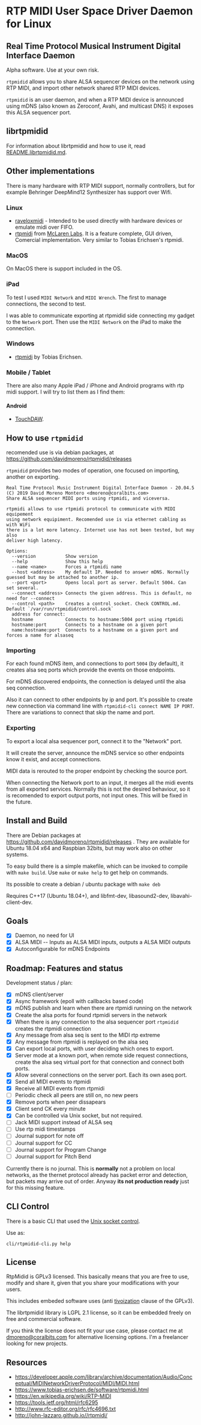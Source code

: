 # RTP MIDI User Space Driver Daemon for Linux

## Real Time Protocol Musical Instrument Digital Interface Daemon

Alpha software. Use at your own risk.

`rtpmidid` allows you to share ALSA sequencer devices on the network using RTP
MIDI, and import other network shared RTP MIDI devices.

`rtpmidid` is an user daemon, and when a RTP MIDI device is announced using mDNS
(also known as Zeroconf, Avahi, and multicast DNS) it exposes this ALSA
sequencer port.

## librtpmidid

For information about librtpmidid and how to use it, read
[README.librtpmidid.md](README.librtpmidid.md).

## Other implementations

There is many hardware with RTP MIDI support, normally controllers, but for
example Behringer DeepMind12 Synthesizer has support over Wifi.

### Linux

- [raveloxmidi](https://github.com/ravelox/pimidi) - Intended to be used
  directly with hardware devices or emulate midi over FIFO.
- [rtpmidi](https://mclarenlabs.com/rtpmidi/) from [McLaren
  Labs](https://mclarenlabs.com/). It is a feature complete, GUI driven,
  Comercial implementation. Very similar to Tobias Erichsen's rtpmidi.

### MacOS

On MacOS there is support included in the OS.

### iPad

To test I used `MIDI Network` and `MIDI Wrench`. The first to manage
connections, the second to test.

I was able to communicate exporting at rtpmidid side connecting my gadget to the
`Network` port. Then use the `MIDI Network` on the iPad to make the connection.

### Windows

- [rtpmidi](https://www.tobias-erichsen.de/software/rtpmidi.html) by Tobias
  Erichsen.

### Mobile / Tablet

There are also many Apple iPad / iPhone and Android programs with rtp midi
support. I will try to list them as I find them:

#### Android

- [TouchDAW](https://www.humatic.de/htools/touchdaw/).

## How to use `rtpmidid`

recomended use is via debian packages, at https://github.com/davidmoreno/rtpmidid/releases

`rtpmidid` provides two modes of operation, one focused on importing, another on
exporting.

```
Real Time Protocol Music Instrument Digital Interface Daemon - 20.04.5
(C) 2019 David Moreno Montero <dmoreno@coralbits.com>
Share ALSA sequencer MIDI ports using rtpmidi, and viceversa.

rtpmidi allows to use rtpmidi protocol to communicate with MIDI equipement
using network equipiment. Recomended use is via ethernet cabling as with WiFi
there is a lot more latency. Internet use has not been tested, but may also
deliver high latency.

Options:
  --version           Show version
  --help              Show this help
  --name <name>       Forces a rtpmidi name
  --host <address>    My default IP. Needed to answer mDNS. Normally guessed but may be attached to another ip.
  --port <port>       Opens local port as server. Default 5004. Can set several.
  --connect <address> Connects the given address. This is default, no need for --connect
  --control <path>    Creates a control socket. Check CONTROL.md. Default `/var/run/rtpmidid/control.sock`
  address for connect:
  hostname            Connects to hostname:5004 port using rtpmidi
  hostname:port       Connects to a hostname on a given port
  name:hostname:port  Connects to a hostname on a given port and forces a name for alsaseq
```

### Importing

For each found mDNS item, and connections to port `5004` (by default), it creates
alsa seq ports which provide the events on those endpoints.

For mDNS discovered endpoints, the connection is delayed until the alsa seq
connection.

Also it can connect to other endpoints by ip and port. It's possible to create
new connection via command line with `rtpmidid-cli connect NAME IP PORT`. There
are variations to connect that skip the name and port.

### Exporting

To export a local alsa sequencer port, connect it to the "Network" port.

It will create the server, announce the mDNS service so other endpoints know it
exist, and accept connections.

MIDI data is rerouted to the proper endpoint by checking the source port.

When connecting the Network port to an input, it merges all the midi events
from all exported services. Normally this is not the desired behaviour, so it is
recomended to export output ports, not input ones. This will be fixed in the
future.

## Install and Build

There are Debian packages at https://github.com/davidmoreno/rtpmidid/releases .
They are available for Ubuntu 18.04 x64 and Raspbian 32bits, but may work
also on other systems.

To easy build there is a simple makefile, which can be invoked to compile with
`make build`. Use `make` or `make help` to get help on commands.

Its possible to create a debian / ubuntu package with `make deb`

Requires C++17 (Ubuntu 18.04+), and libfmt-dev, libasound2-dev, libavahi-client-dev.

## Goals

- [x] Daemon, no need for UI
- [x] ALSA MIDI -- Inputs as ALSA MIDI inputs, outputs a ALSA MIDI outputs
- [x] Autoconfigurable for mDNS Endpoints

## Roadmap: Features and status

Development status / plan:

- [x] mDNS client/server
- [x] Async framework (epoll with callbacks based code)
- [x] mDNS publish and learn when there are rtpmidi running on the network
- [x] Create the alsa ports for found rtpmidi servers in the network
- [x] When there is any connection to the alsa sequencer port `rtpmidid` creates
      the rtpmidi connection
- [x] Any message from alsa seq is sent to the MIDI rtp extreme
- [x] Any message from rtpmidi is replayed on the alsa seq
- [x] Can export local ports, with user deciding which ones to export.
- [x] Server mode at a known port, when remote side request connections, create
      the alsa seq virtual port for that connection and connect both ports.
- [x] Allow several connections on the server port. Each its own aseq port.
- [x] Send all MIDI events to rtpmidi
- [x] Receive all MIDI events from rtpmidi
- [ ] Periodic check all peers are still on, no new peers
- [x] Remove ports when peer dissapears
- [x] Client send CK every minute
- [x] Can be controlled via Unix socket, but not required.
- [ ] Jack MIDI support instead of ALSA seq
- [ ] Use rtp midi timestamps
- [ ] Journal support for note off
- [ ] Journal support for CC
- [ ] Journal support for Program Change
- [ ] Journal support for Pitch Bend

Currently there is no journal. This is **normally** not a problem on local
networks, as the thernet protocol already has packet error and detection, but
packets may arrive out of order. Anyway **its not production ready** just for
this missing feature.

## CLI Control

There is a basic CLI that used the [Unix socket control](#unix-socket-control).

Use as:

```shell
cli/rtpmidid-cli.py help
```

## License

RtpMidid is GPLv3 licensed. This basically means that you are free to use,
modify and share it, given that you share your modifications with your users.

This includes embeded software uses (anti
[tivoization](https://en.wikipedia.org/wiki/Tivoization) clause of the GPLv3).

The librtpmidid library is LGPL 2.1 license, so it can be embedded freely
on free and commercial software.

If you think the license does not fit your use case, please contact me at
dmoreno@coralbits.com for alternative licensing options. I'm a freelancer
looking for new projects.

## Resources

- https://developer.apple.com/library/archive/documentation/Audio/Conceptual/MIDINetworkDriverProtocol/MIDI/MIDI.html
- https://www.tobias-erichsen.de/software/rtpmidi.html
- https://en.wikipedia.org/wiki/RTP-MIDI
- https://tools.ietf.org/html/rfc6295
- http://www.rfc-editor.org/rfc/rfc4696.txt
- http://john-lazzaro.github.io//rtpmidi/
